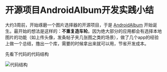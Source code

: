 # 开源项目AndroidAlbum开发实践小结

大约3周前，开始琢磨一个图片选择器的开源项目，于是 [AndroidAlbum](https://github.com/D-clock/AndroidAlbum) 开始诞生。最开始的想法是这样的：**不重复造车轮**。因为绝大部分的应用都会有选择本地图片的功能（如上传头像，发条帖子夹几张图之类的场景），做了几个app的经验上做一个总结，撸出一个库，需要的时候拿出来就可以用，节省开发成本。

先看下代码的代码结构

![代码结构](http://h.hiphotos.baidu.com/image/pic/item/b7fd5266d0160924dc88f763d30735fae6cd341c.jpg)